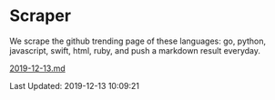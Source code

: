 # Scraper

We scrape the github trending page of these languages: go, python, javascript, swift, html, ruby, and push a markdown result everyday.

[2019-12-13.md](https://github.com/henson/Scraper/blob/master/2019-12-13.md)

Last Updated: 2019-12-13 10:09:21